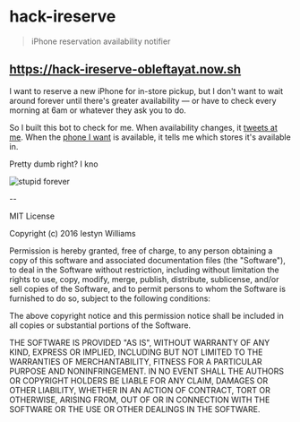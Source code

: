 # hack-ireserve
> iPhone reservation availability notifier

## https://hack-ireserve-obleftayat.now.sh

I want to reserve a new iPhone for in-store pickup, but I don't want to wait around forever until there's greater availability — or have to check every morning at 6am or whatever they ask you to do.

So I built this bot to check for me. When availability changes, it [tweets at me](https://twitter.com/ireservehack/status/790671943812812800).
When the [phone I want](https://github.com/iest/hack-ireserve/blob/master/src/index.js#L12) is available, it tells me which stores it's available in.

Pretty dumb right? I kno

![stupid forever](http://bukk.it/stupid.gif)

--

MIT License

Copyright (c) 2016 Iestyn Williams

Permission is hereby granted, free of charge, to any person obtaining a copy
of this software and associated documentation files (the "Software"), to deal
in the Software without restriction, including without limitation the rights
to use, copy, modify, merge, publish, distribute, sublicense, and/or sell
copies of the Software, and to permit persons to whom the Software is
furnished to do so, subject to the following conditions:

The above copyright notice and this permission notice shall be included in all
copies or substantial portions of the Software.

THE SOFTWARE IS PROVIDED "AS IS", WITHOUT WARRANTY OF ANY KIND, EXPRESS OR
IMPLIED, INCLUDING BUT NOT LIMITED TO THE WARRANTIES OF MERCHANTABILITY,
FITNESS FOR A PARTICULAR PURPOSE AND NONINFRINGEMENT. IN NO EVENT SHALL THE
AUTHORS OR COPYRIGHT HOLDERS BE LIABLE FOR ANY CLAIM, DAMAGES OR OTHER
LIABILITY, WHETHER IN AN ACTION OF CONTRACT, TORT OR OTHERWISE, ARISING FROM,
OUT OF OR IN CONNECTION WITH THE SOFTWARE OR THE USE OR OTHER DEALINGS IN THE
SOFTWARE.
